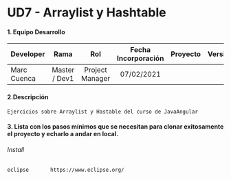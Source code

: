 # UD7 - Arraylist y Hashtable

#### 1. Equipo Desarrollo 

| Developer | Rama | Rol | Fecha Incorporación | Proyecto | Versión |
| --- | :---:  | :---:  | :---:  | :---: | :---:  |
| Marc Cuenca | Master / Dev1 | Project Manager | 07/02/2021 |   |   |

#### 2.Descripción 
```
Ejercicios sobre Arraylist y Hastable del curso de JavaAngular
```
#### 3. Lista con los pasos mínimos que se necesitan para clonar exitosamente el proyecto y echarlo a andar en local.
###### Install
```
eclipse       https://www.eclipse.org/
```

